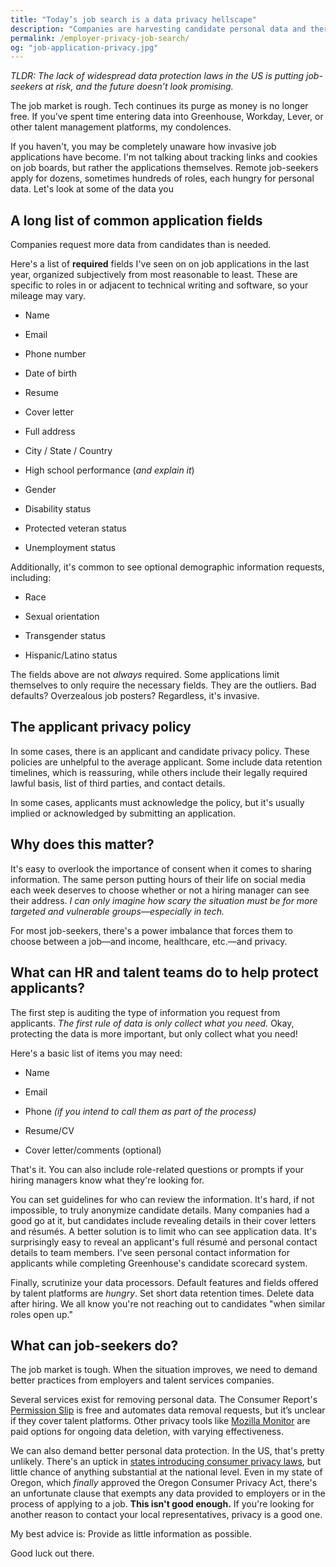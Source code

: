 ```yaml
---
title: "Today’s job search is a data privacy hellscape"
description: "Companies are harvesting candidate personal data and there's not much we can do about it."
permalink: /employer-privacy-job-search/
og: "job-application-privacy.jpg"
---
```


_TLDR: The lack of widespread data protection laws in the US is putting job-seekers at risk, and the future doesn’t look promising._

The job market is rough. Tech continues its purge as money is no longer free. If you've spent time entering data into Greenhouse, Workday, Lever, or other talent management platforms, my condolences.

If you haven't, you may be completely unaware how invasive job applications have become. I'm not talking about tracking links and cookies on job boards, but rather the applications themselves. Remote job-seekers apply for dozens, sometimes hundreds of roles, each hungry for personal data. Let's look at some of the data you

## A long list of common application fields

Companies request more data from candidates than is needed.

Here's a list of **required** fields I've seen on on job applications in the last year, organized subjectively from most reasonable to least. These are specific to roles in or adjacent to technical writing and software, so your mileage may vary.

- Name

- Email

- Phone number

- Date of birth

- Resume

- Cover letter

- Full address

- City / State / Country

- High school performance (_and explain it_)

- Gender

- Disability status

- Protected veteran status

- Unemployment status

Additionally, it's common to see optional demographic information requests, including:

- Race

- Sexual orientation

- Transgender status

- Hispanic/Latino status

The fields above are not _always_ required. Some applications limit themselves to only require the necessary fields. They are the outliers. Bad defaults? Overzealous job posters? Regardless, it's invasive.

## The applicant privacy policy

In some cases, there is an applicant and candidate privacy policy. These policies are unhelpful to the average applicant. Some include data retention timelines, which is reassuring, while others include their legally required lawful basis, list of third parties, and contact details.

In some cases, applicants must acknowledge the policy, but it's usually implied or acknowledged by submitting an application.

## Why does this matter?

It's easy to overlook the importance of consent when it comes to sharing information. The same person putting hours of their life on social media each week deserves to choose whether or not a hiring manager can see their address. _I can only imagine how scary the situation must be for more targeted and vulnerable groups—especially in tech._

For most job-seekers, there's a power imbalance that forces them to choose between a job—and income, healthcare, etc.—and privacy.

## What can HR and talent teams do to help protect applicants?

The first step is auditing the type of information you request from applicants. _The first rule of data is only collect what you need._ Okay, protecting the data is more important, but only collect what you need!

Here's a basic list of items you may need:

- Name

- Email

- Phone _(if you intend to call them as part of the process)_

- Resume/CV

- Cover letter/comments (optional)

That's it. You can also include role-related questions or prompts if your hiring managers know what they're looking for.

You can set guidelines for who can review the information. It's hard, if not impossible, to truly anonymize candidate details. Many companies had a good go at it, but candidates include revealing details in their cover letters and résumés. A better solution is to limit who can see application data. It's surprisingly easy to reveal an applicant's full résumé and personal contact details to team members. I've seen personal contact information for applicants while completing Greenhouse's candidate scorecard system.

Finally, scrutinize your data processors. Default features and fields offered by talent platforms are _hungry_. Set short data retention times. Delete data after hiring. We all know you're not reaching out to candidates "when similar roles open up."

## What can job-seekers do?

The job market is tough. When the situation improves, we need to demand better practices from employers and talent services companies.

Several services exist for removing personal data. The Consumer Report's [Permission Slip](https://www.permissionslipcr.com/) is free and automates data removal requests, but it’s unclear if they cover talent platforms. Other privacy tools like [Mozilla Monitor](https://monitor.mozilla.org) are paid options for ongoing data deletion, with varying effectiveness.

We can also demand better personal data protection. In the US, that's pretty unlikely. There's an uptick in [states introducing consumer privacy laws](https://iapp.org/resources/article/us-state-privacy-legislation-tracker/), but little chance of anything substantial at the national level. Even in my state of Oregon, which _finally_ approved the Oregon Consumer Privacy Act, there's an unfortunate clause that exempts any data provided to employers or in the process of applying to a job. **This isn't good enough.** If you're looking for another reason to contact your local representatives, privacy is a good one.

My best advice is: Provide as little information as possible.

Good luck out there.